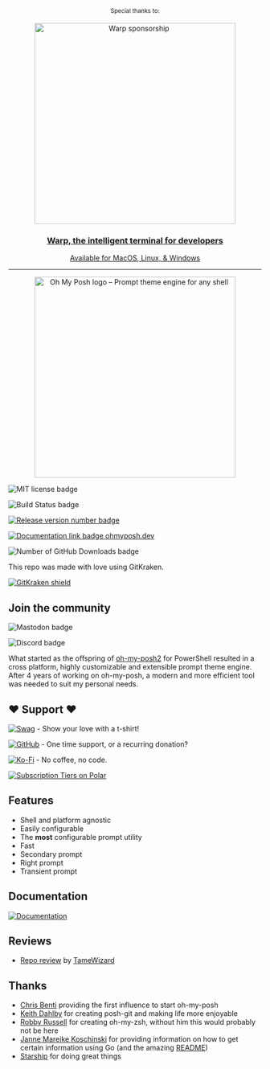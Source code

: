 <div align="center" markdown="1">
   <sup>Special thanks to:</sup>
   <br>
   <br>
   <a href="https://www.warp.dev/oh-my-posh">
      <img alt="Warp sponsorship" width="400" src="https://github.com/user-attachments/assets/c21102f7-bab9-4344-a731-0cf6b341cab2">
   </a>

### [Warp, the intelligent terminal for developers](https://www.warp.dev/oh-my-posh)
[Available for MacOS, Linux, & Windows](https://www.warp.dev/oh-my-posh)<br>

</div>
<hr>

<!-- markdownlint-disable -->
<p align="center">
  <img
    width="400"
    src="https://raw.githubusercontent.com/jandedobbeleer/oh-my-posh/main/website/static/img/logo.png"
    alt="Oh My Posh logo – Prompt theme engine for any shell"
  />
</p>
<!-- markdownlint-enable -->

![MIT license badge](https://img.shields.io/github/license/JanDeDobbeleer/oh-my-posh.svg)

![Build Status badge](https://img.shields.io/github/actions/workflow/status/jandedobbeleer/oh-my-posh/release.yml?branch=main)

[![Release version number badge][release-badge]][release]

[![Documentation link badge ohmyposh.dev][docs-badge]][docs]

![Number of GitHub Downloads badge](https://img.shields.io/github/downloads/jandedobbeleer/oh-my-posh/total?color=pink&label=GitHub%20Downloads)

This repo was made with love using GitKraken.

[![GitKraken shield][kraken]][kraken-ref]
<!-- markdownlint-disable first-header-h1 -->

## Join the community

![Mastodon badge](https://img.shields.io/mastodon/follow/110275292073181892?domain=https%3A%2F%2Fhachyderm.io&label=Mastodon&style=social)

![Discord badge](https://img.shields.io/discord/1023597603331526656)

What started as the offspring of [oh-my-posh2](https://github.com/JanDeDobbeleer/oh-my-posh2) for PowerShell
resulted in a cross platform, highly customizable and extensible prompt theme engine. After 4 years of working
on oh-my-posh, a modern and more efficient tool was needed to suit my personal needs.

## :heart: Support :heart:

[![Swag][swag-badge]][swag] - Show your love with a t-shirt!

[![GitHub][github-badge]][github-sponsors] - One time support, or a recurring donation?

[![Ko-Fi][kofi-badge]][kofi] - No coffee, no code.

<!-- markdownlint-disable -->
<a href="https://polar.sh/oh-my-posh">
  <picture>
    <source media="(prefers-color-scheme: dark)" srcset="https://polar.sh/embed/tiers.svg?org=oh-my-posh&darkmode">
    <img alt="Subscription Tiers on Polar" src="https://polar.sh/embed/tiers.svg?org=oh-my-posh">
  </picture>
</a>
<!-- markdownlint-enable -->

## Features

* Shell and platform agnostic
* Easily configurable
* The **most** configurable prompt utility
* Fast
* Secondary prompt
* Right prompt
* Transient prompt

## Documentation

[![Documentation][docs-badge]][docs]

## Reviews

* [Repo review](https://repo-reviews.github.io//reviews/2023-06-21_TameWizard_JanDeDobbeleer_oh-my-posh) by [TameWizard](https://github.com/TameWizard)

## Thanks

* [Chris Benti](https://github.com/chrisbenti/PS-Config) providing the first influence to start oh-my-posh
* [Keith Dahlby](https://github.com/dahlbyk/posh-git) for creating posh-git and making life more enjoyable
* [Robby Russell](https://github.com/ohmyzsh/ohmyzsh) for creating oh-my-zsh, without him this would probably not be here
* [Janne Mareike Koschinski](https://github.com/justjanne) for providing information on how to get certain information
using Go (and the amazing [README](https://github.com/justjanne/powerline-go))
* [Starship](https://github.com/starship/starship/blob/master/src/init/mod.rs) for doing great things

[kraken]: https://img.shields.io/badge/GitKraken-Legendary%20Git%20Tools-teal?style=plastic&logo=gitkraken
[kraken-ref]: https://www.gitkraken.com/invite/nQmDPR9D
[swag-badge]: https://img.shields.io/badge/Swag-Get%20some!-blue
[swag]: https://swag.ohmyposh.dev
[github-badge]: https://img.shields.io/badge/-Sponsor-fafbfc?logo=GitHub%20Sponsors
[github-sponsors]: https://github.com/sponsors/JanDeDobbeleer
[kofi-badge]: https://img.shields.io/badge/Ko--fi-Buy%20me%20a%20coffee!-%2346b798.svg
[kofi]: https://ko-fi.com/jandedobbeleer
[docs-badge]: https://img.shields.io/badge/Docs-ohmyposh.dev-blue
[docs]: https://ohmyposh.dev
[release-badge]: https://img.shields.io/github/v/release/jandedobbeleer/oh-my-posh?label=Release
[release]: https://github.com/JanDeDobbeleer/oh-my-posh/releases/latest
